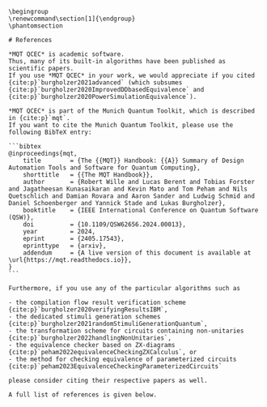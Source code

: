 ```{raw} latex
\begingroup
\renewcommand\section[1]{\endgroup}
\phantomsection
```

````{only} html
# References

*MQT QCEC* is academic software.
Thus, many of its built-in algorithms have been published as scientific papers.
If you use *MQT QCEC* in your work, we would appreciate if you cited {cite:p}`burgholzer2021advanced` (which subsumes {cite:p}`burgholzer2020ImprovedDDbasedEquivalence` and {cite:p}`burgholzer2020PowerSimulationEquivalence`).

*MQT QCEC* is part of the Munich Quantum Toolkit, which is described in {cite:p}`mqt`.
If you want to cite the Munich Quantum Toolkit, please use the following BibTeX entry:

```bibtex
@inproceedings{mqt,
    title        = {The {{MQT}} Handbook: {{A}} Summary of Design Automation Tools and Software for Quantum Computing},
    shorttitle   = {{The MQT Handbook}},
    author       = {Robert Wille and Lucas Berent and Tobias Forster and Jagatheesan Kunasaikaran and Kevin Mato and Tom Peham and Nils Quetschlich and Damian Rovara and Aaron Sander and Ludwig Schmid and Daniel Schoenberger and Yannick Stade and Lukas Burgholzer},
    booktitle    = {IEEE International Conference on Quantum Software (QSW)},
    doi          = {10.1109/QSW62656.2024.00013},
    year         = 2024,
    eprint       = {2405.17543},
    eprinttype   = {arxiv},
    addendum     = {A live version of this document is available at \url{https://mqt.readthedocs.io}},
}
```

Furthermore, if you use any of the particular algorithms such as

- the compilation flow result verification scheme {cite:p}`burgholzer2020verifyingResultsIBM`,
- the dedicated stimuli generation schemes {cite:p}`burgholzer2021randomStimuliGenerationQuantum`,
- the transformation scheme for circuits containing non-unitaries {cite:p}`burgholzer2022handlingNonUnitaries`,
- the equivalence checker based on ZX-diagrams {cite:p}`peham2022equivalenceCheckingZXCalculus`, or
- the method for checking equivalence of parameterized circuits {cite:p}`peham2023EquivalenceCheckingParameterizedCircuits`

please consider citing their respective papers as well.

A full list of references is given below.
````

```{bibliography}

```
